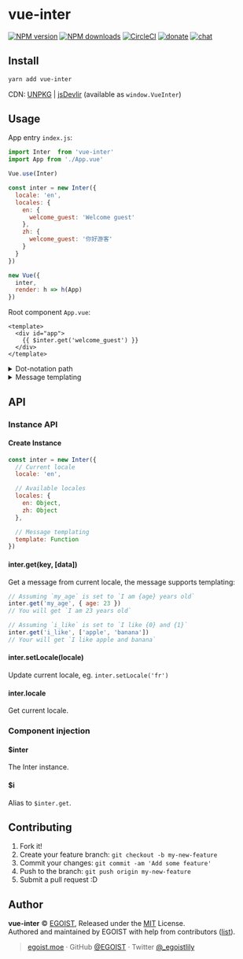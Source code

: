 
# vue-inter

[![NPM version](https://img.shields.io/npm/v/vue-inter.svg?style=flat)](https://npmjs.com/package/vue-inter) [![NPM downloads](https://img.shields.io/npm/dm/vue-inter.svg?style=flat)](https://npmjs.com/package/vue-inter) [![CircleCI](https://circleci.com/gh/egoist/vue-inter/tree/master.svg?style=shield)](https://circleci.com/gh/egoist/vue-inter/tree/master)  [![donate](https://img.shields.io/badge/$-donate-ff69b4.svg?maxAge=2592000&style=flat)](https://github.com/egoist/donate) [![chat](https://img.shields.io/badge/chat-on%20discord-7289DA.svg?style=flat)](https://chat.egoist.moe)

## Install

```bash
yarn add vue-inter
```

CDN: [UNPKG](https://unpkg.com/vue-inter/dist/) | [jsDevlir](https://cdn.jsdelivr.net/npm/vue-inter/dist/) (available as `window.VueInter`)

## Usage

App entry `index.js`:

```js
import Inter  from 'vue-inter'
import App from './App.vue'

Vue.use(Inter)

const inter = new Inter({
  locale: 'en',
  locales: {
    en: {
      welcome_guest: 'Welcome guest'
    },
    zh: {
      welcome_guest: '你好游客'
    }
  }
})

new Vue({
  inter,
  render: h => h(App)
})
```

Root component `App.vue`:

```vue
<template>
  <div id="app">
    {{ $inter.get('welcome_guest') }}
  </div>
</template>
```

<details><summary>Dot-notation path</summary><br>

```js
// Object
{
  my: {
    name: 'egoist'
  },
  'my.name': 'notegoist'
}
$inter.get('my.name') //=> egoist
$inter.get('my\\.name') //=> notegoist
```
</details>

<details><summary>Message templating</summary><br>

By default `vue-inter` uses a simple templating syntax:

```js
// Object
{ welcome_guest: 'hello {name}' }
$inter.get('welcome_guest', { name: 'egoist' })
// List
{ welcome_guests: 'hello {0} and {1}' }
$inter.get('welcome_guests', ['egoist', 'lily'])
```

You can also use a custom template engine, like [Mustache](https://github.com/janl/mustache.js):

```js
import Mustache from 'mustache'

const inter = new Inter({
  template(message, data) {
    // render the message with data
    return Mustache.render(message, data)
  },
  locale: 'en',
  locales: {
    en: {
      welcome_message: 'Hello {{#user}}{{username}}{{/user}}{{^user}}guest{{/user}}'
    }
  }
})
```
</details>

## API

### Instance API

#### Create Instance

```js
const inter = new Inter({
  // Current locale
  locale: 'en',

  // Available locales
  locales: {
    en: Object,
    zh: Object
  },

  // Message templating
  template: Function
})
```

#### inter.get(key, [data])

Get a message from current locale, the message supports templating:

```js
// Assuming `my_age` is set to `I am {age} years old`
inter.get('my_age', { age: 23 })
// You will get `I am 23 years old`

// Assuming `i_like` is set to `I like {0} and {1}`
inter.get('i_like', ['apple', 'banana'])
// Your will get `I like apple and banana`
```

#### inter.setLocale(locale)

Update current locale, eg. `inter.setLocale('fr')`

#### inter.locale

Get current locale.

### Component injection

#### $inter

The Inter instance.

#### $i

Alias to `$inter.get`.

## Contributing

1. Fork it!
2. Create your feature branch: `git checkout -b my-new-feature`
3. Commit your changes: `git commit -am 'Add some feature'`
4. Push to the branch: `git push origin my-new-feature`
5. Submit a pull request :D


## Author

**vue-inter** © [EGOIST](https://github.com/egoist), Released under the [MIT](./LICENSE) License.<br>
Authored and maintained by EGOIST with help from contributors ([list](https://github.com/egoist/vue-inter/contributors)).

> [egoist.moe](https://egoist.moe) · GitHub [@EGOIST](https://github.com/egoist) · Twitter [@_egoistlily](https://twitter.com/_egoistlily)
